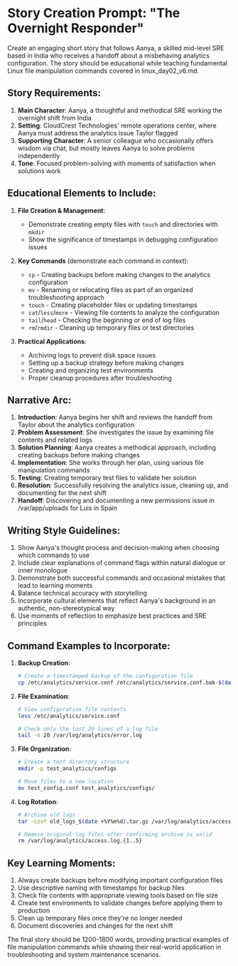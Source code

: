 # Story Creation Prompt: "The Overnight Responder"

Create an engaging short story that follows Aanya, a skilled mid-level SRE based in India who receives a handoff about a misbehaving analytics configuration. The story should be educational while teaching fundamental Linux file manipulation commands covered in linux_day02_v6.md.

## Story Requirements:

1. **Main Character**: Aanya, a thoughtful and methodical SRE working the overnight shift from India
2. **Setting**: CloudCrest Technologies' remote operations center, where Aanya must address the analytics issue Taylor flagged
3. **Supporting Character**: A senior colleague who occasionally offers wisdom via chat, but mostly leaves Aanya to solve problems independently
4. **Tone**: Focused problem-solving with moments of satisfaction when solutions work

## Educational Elements to Include:

1. **File Creation & Management**:
   - Demonstrate creating empty files with `touch` and directories with `mkdir`
   - Show the significance of timestamps in debugging configuration issues

2. **Key Commands** (demonstrate each command in context):
   - `cp` - Creating backups before making changes to the analytics configuration
   - `mv` - Renaming or relocating files as part of an organized troubleshooting approach
   - `touch` - Creating placeholder files or updating timestamps
   - `cat`/`less`/`more` - Viewing file contents to analyze the configuration
   - `tail`/`head` - Checking the beginning or end of log files
   - `rm`/`rmdir` - Cleaning up temporary files or test directories

3. **Practical Applications**:
   - Archiving logs to prevent disk space issues
   - Setting up a backup strategy before making changes
   - Creating and organizing test environments
   - Proper cleanup procedures after troubleshooting

## Narrative Arc:

1. **Introduction**: Aanya begins her shift and reviews the handoff from Taylor about the analytics configuration
2. **Problem Assessment**: She investigates the issue by examining file contents and related logs
3. **Solution Planning**: Aanya creates a methodical approach, including creating backups before making changes
4. **Implementation**: She works through her plan, using various file manipulation commands
5. **Testing**: Creating temporary test files to validate her solution
6. **Resolution**: Successfully resolving the analytics issue, cleaning up, and documenting for the next shift
7. **Handoff**: Discovering and documenting a new permissions issue in /var/app/uploads for Luis in Spain

## Writing Style Guidelines:

1. Show Aanya's thought process and decision-making when choosing which commands to use
2. Include clear explanations of command flags within natural dialogue or inner monologue
3. Demonstrate both successful commands and occasional mistakes that lead to learning moments
4. Balance technical accuracy with storytelling
5. Incorporate cultural elements that reflect Aanya's background in an authentic, non-stereotypical way
6. Use moments of reflection to emphasize best practices and SRE principles

## Command Examples to Incorporate:

1. **Backup Creation**:
   ```bash
   # Create a timestamped backup of the configuration file
   cp /etc/analytics/service.conf /etc/analytics/service.conf.bak-$(date +%Y%m%d-%H%M%S)
   ```

2. **File Examination**:
   ```bash
   # View configuration file contents
   less /etc/analytics/service.conf
   
   # Check only the last 20 lines of a log file
   tail -n 20 /var/log/analytics/error.log
   ```

3. **File Organization**:
   ```bash
   # Create a test directory structure
   mkdir -p test_analytics/configs
   
   # Move files to a new location
   mv test_config.conf test_analytics/configs/
   ```

4. **Log Rotation**:
   ```bash
   # Archive old logs
   tar -czvf old_logs_$(date +%Y%m%d).tar.gz /var/log/analytics/access.log.*
   
   # Remove original log files after confirming archive is valid
   rm /var/log/analytics/access.log.{1..5}
   ```

## Key Learning Moments:

1. Always create backups before modifying important configuration files
2. Use descriptive naming with timestamps for backup files
3. Check file contents with appropriate viewing tools based on file size
4. Create test environments to validate changes before applying them to production
5. Clean up temporary files once they're no longer needed
6. Document discoveries and changes for the next shift

The final story should be 1200-1800 words, providing practical examples of file manipulation commands while showing their real-world application in troubleshooting and system maintenance scenarios.

